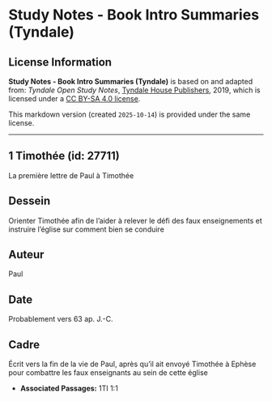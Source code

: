 # Study Notes - Book Intro Summaries (Tyndale)

## License Information

**Study Notes - Book Intro Summaries (Tyndale)** is based on and adapted from: _Tyndale Open Study Notes_, [Tyndale House Publishers](https://tyndaleopenresources.com/), 2019, which is licensed under a [CC BY-SA 4.0 license](https://creativecommons.org/licenses/by-sa/4.0/legalcode.en).

This markdown version (created `2025-10-14`) is provided under the same license.



--------------------------------

## 1 Timothée (id: 27711)

La première lettre de Paul à Timothée

Dessein
-------

Orienter Timothée afin de l’aider à relever le défi des faux enseignements et instruire l’église sur comment bien se conduire

Auteur
------

Paul

Date
----

Probablement vers 63 ap. J.\-C.

Cadre
-----

Écrit vers la fin de la vie de Paul, après qu’il ait envoyé Timothée à Ephèse pour combattre les faux enseignants au sein de cette église

* **Associated Passages:** 1TI 1:1

